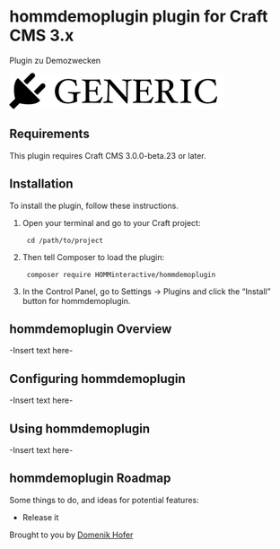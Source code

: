 # hommdemoplugin plugin for Craft CMS 3.x

Plugin zu Demozwecken

![Screenshot](resources/img/plugin-logo.png)

## Requirements

This plugin requires Craft CMS 3.0.0-beta.23 or later.

## Installation

To install the plugin, follow these instructions.

1. Open your terminal and go to your Craft project:

        cd /path/to/project

2. Then tell Composer to load the plugin:

        composer require HOMMinteractive/hommdemoplugin

3. In the Control Panel, go to Settings → Plugins and click the “Install” button for hommdemoplugin.

## hommdemoplugin Overview

-Insert text here-

## Configuring hommdemoplugin

-Insert text here-

## Using hommdemoplugin

-Insert text here-

## hommdemoplugin Roadmap

Some things to do, and ideas for potential features:

* Release it

Brought to you by [Domenik Hofer](http://www.homm.ch)
